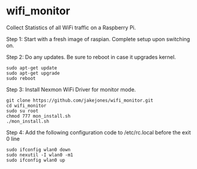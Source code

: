# wifi_monitor
Collect Statistics of all WiFi traffic on a Raspberry Pi.

Step 1: 
    Start with a fresh image of raspian. 
    Complete setup upon switching on.
    
Step 2: Do any updates. Be sure to reboot in case it upgrades kernel.

    sudo apt-get update
    sudo apt-get upgrade
    sudo reboot

Step 3: Install Nexmon WiFi Driver for monitor mode.

    git clone https://github.com/jakejones/wifi_monitor.git
    cd wifi_monitor
    sudo su root
    chmod 777 mon_install.sh
    ./mon_install.sh

Step 4: Add the following configuration code to /etc/rc.local before the exit 0 line

    sudo ifconfig wlan0 down
    sudo nexutil -I wlan0 -m1
    sudo ifconfig wlan0 up